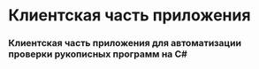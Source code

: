 # Клиентская часть приложения
### Клиентская часть приложения для автоматизации проверки рукописных программ на C#